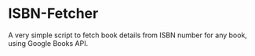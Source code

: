 # ISBN-Fetcher
A very simple script to fetch book details from ISBN number for any book, using Google Books API.
